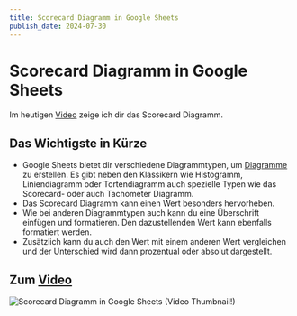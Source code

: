 ```yaml
---
title: Scorecard Diagramm in Google Sheets
publish_date: 2024-07-30
---
```


# Scorecard Diagramm in Google Sheets

Im heutigen [Video](https://youtu.be/p9GklIDiHoE) zeige ich dir das Scorecard Diagramm. 

## Das Wichtigste in Kürze

- Google Sheets bietet dir verschiedene Diagrammtypen, um [Diagramme](https://youtu.be/yZKo1IvFqas) zu erstellen. Es gibt neben den Klassikern wie Histogramm, Liniendiagramm oder Tortendiagramm auch spezielle Typen wie das Scorecard- oder auch Tachometer Diagramm.
- Das Scorecard Diagramm kann einen Wert besonders hervorheben.
- Wie bei anderen Diagrammtypen auch kann du eine Überschrift einfügen und formatieren. Den dazustellenden Wert kann ebenfalls formatiert werden.
- Zusätzlich kann du auch den Wert mit einem anderen Wert vergleichen und der Unterschied wird dann prozentual oder absolut dargestellt. 

## Zum [Video](https://youtu.be/p9GklIDiHoE)

![Scorecard Diagramm in Google Sheets (Video Thumbnail!)](../../thumbnails/Fertig616.jpg "Scorecard Diagramm in Google Sheets (Video Thumbnail!)")